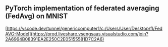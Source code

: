 ## PyTorch implementation of federated averaging (FedAvg) on MNIST

[https://vscode.dev/tunnel/genericcomputer1/c:/Users/User/Desktop/fl/FedAVG-Model](https://prod.liveshare.vsengsaas.visualstudio.com/join?2A6964B08391EA2E250C2E05155581D7C2A6)
